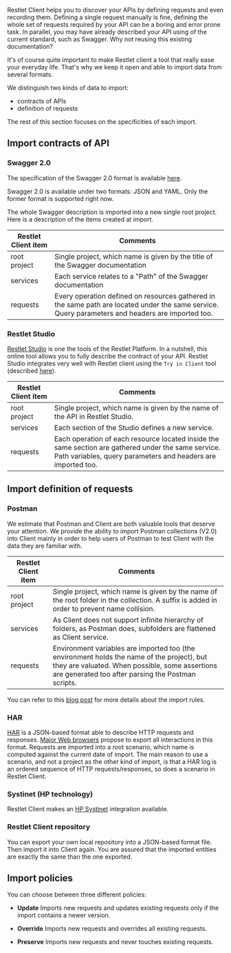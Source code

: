Restlet Client helps you to discover your APIs by defining requests and even recording them.
Defining a single request manually is fine, defining the whole set of requests required by your API can be a boring and error prone task.
In parallel, you may have already described your API using of the current standard, such as Swagger. Why not reusing this existing documentation?

It's of course quite important to make Restlet client a tool that really ease your everyday life.
That's why we keep it open and able to import data from several formats.

We distinguish two kinds of data to import:

* contracts of APIs
* definition of requests

The rest of this section focuses on the specificities of each import.

<a class="anchor" name="import-contracts-of-api"></a>
## Import contracts of API

<a class="anchor" name="swagger-."></a>
### Swagger 2.0

The specification of the Swagger 2.0 format is available <a href="https://github.com/OAI/OpenAPI-Specification/blob/master/versions/2.0.md" target="_blank">here</a>.

Swagger 2.0 is available under two formats: JSON and YAML. Only the former format is supported right now.

The whole Swagger description is imported into a new single root project. Here is a description of the items created at import.


Restlet Client item | Comments
--------------------|---------
root project | Single project, which name is given by the title of the Swagger documentation
services | Each service relates to a "Path" of the Swagger  documentation
requests | Every operation defined on resources gathered in the same path are located under the same service. Query parameters and headers are imported too.


<a class="anchor" name="restlet-studio"></a>
### Restlet Studio

[Restlet Studio](https://studio.restlet.com) is one the tools of the Restlet Platform. In a nutshell, this online tool allows you to fully describe the contract of your API.
Restlet Studio integrates very well with Restlet client using the `Try in Client` tool (described [here](../../studio/user-guide/platform/tryinclient)).

Restlet Client item | Comments
--------------------|---------
root project | Single project, which name is given by the name of the API in Restlet Studio.
services | Each section of the Studio defines a new service.
requests | Each operation of each resource located inside the same section are gathered under the same service. Path variables, query parameters and headers are imported too.


<a class="anchor" name="import-definition-of-requests"></a>
## Import definition  of requests

<a class="anchor" name="postman"></a>
### Postman

We estimate that Postman and Client are both valuable tools that deserve your attention. We provide the ability to import Postman collections (V2.0) into Client mainly in order to help users of Postman to test Client with the data they are familiar with.

Restlet Client item | Comments
--------------------|---------
root project | Single project, which name is given by the name of the root folder in the collection. A suffix is added in order to prevent name collision.
services | As Client does not support infinite hierarchy of folders, as Postman does, subfolders are flattened as Client service.
requests | Environment variables are imported too (the environment holds the name of the project), but they are valuated. When possible, some assertions are generated too after parsing the Postman scripts.

You can refer to this <a href="http://restlet.com/company/blog/2017/08/09/the-postman-always-rings-twice/" target="_blank">blog post</a> for more details about the import rules.

<a class="anchor" name="har"></a>
### HAR

<a href="http://www.softwareishard.com/blog/har-12-spec/" target="_blank">HAR</a> is a JSON-based format able to describe HTTP requests and responses. [Major Web browsers](https://toolbox.googleapps.com/apps/har_analyzer/) propose to export all interactions in this format.
Requests are imported into a root scenario, which name is computed against the current date of import.
The main reason to use a scenario, and not a project as the other kind of import, is that a HAR log is an ordered sequence of HTTP requests/responses, so does a scenario in Restlet Client.

<a class="anchor" name="systinet-hp-technology"></a>
### Systinet (HP technology)

Restlet Client makes an <a href="https://hpln.hp.com/group/systinet?utm_source=Restlet Client" target="_blank">HP Systinet</a> integration available.

<a class="anchor" name="restlet-client-repository"></a>
### Restlet Client repository

You can export your own local repository into a JSON-based format file. Then import it into Client again.
You are assured that the imported entities are exactly the same than the one exported.

<a class="anchor" name="import-policies"></a>
## Import policies

You can choose between three different policies:

- **Update**
Imports new requests and updates existing requests only if the import contains a newer version.

- **Override**
Imports new requests and overrides all existing requests.

- **Preserve**
Imports new requests and never touches existing requests.
